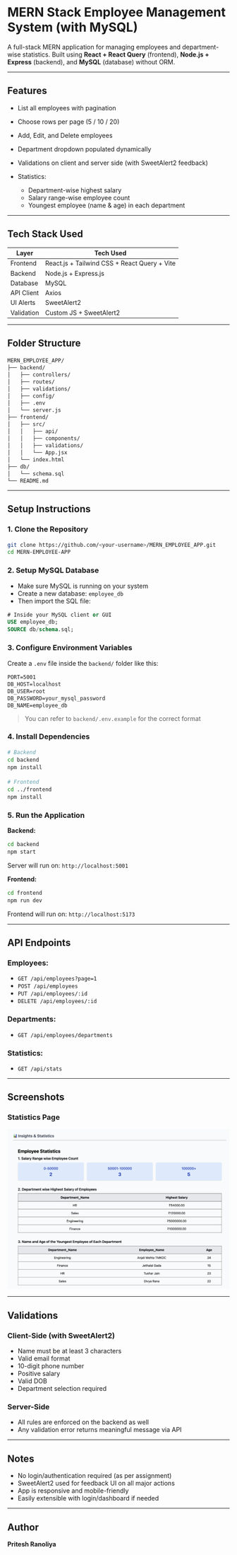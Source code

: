 # MERN Stack Employee Management System (with MySQL)

A full-stack MERN application for managing employees and department-wise statistics. Built using **React + React Query** (frontend), **Node.js + Express** (backend), and **MySQL** (database) without ORM.

---

## Features

* List all employees with pagination
* Choose rows per page (5 / 10 / 20)
* Add, Edit, and Delete employees
* Department dropdown populated dynamically
* Validations on client and server side (with SweetAlert2 feedback)
* Statistics:

  * Department-wise highest salary
  * Salary range-wise employee count
  * Youngest employee (name & age) in each department

---

## Tech Stack Used

| Layer      | Tech Used                                    |
| ---------- | -------------------------------------------- |
| Frontend   | React.js + Tailwind CSS + React Query + Vite |
| Backend    | Node.js + Express.js                         |
| Database   | MySQL                                        |
| API Client | Axios                                        |
| UI Alerts  | SweetAlert2                                  |
| Validation | Custom JS + SweetAlert2                      |

---

## Folder Structure

```
MERN_EMPLOYEE_APP/
├── backend/
│   ├── controllers/
│   ├── routes/
│   ├── validations/
│   ├── config/
│   ├── .env
│   └── server.js
├── frontend/
│   ├── src/
│   │   ├── api/
│   │   ├── components/
│   │   ├── validations/
│   │   └── App.jsx
│   └── index.html
├── db/
│   └── schema.sql
└── README.md
```

---

## Setup Instructions

### 1. Clone the Repository

```bash
git clone https://github.com/<your-username>/MERN_EMPLOYEE_APP.git
cd MERN-EMPLOYEE-APP
```

### 2. Setup MySQL Database

* Make sure MySQL is running on your system
* Create a new database: `employee_db`
* Then import the SQL file:

```sql
# Inside your MySQL client or GUI
USE employee_db;
SOURCE db/schema.sql;
```

### 3. Configure Environment Variables

Create a `.env` file inside the `backend/` folder like this:

```env
PORT=5001
DB_HOST=localhost
DB_USER=root
DB_PASSWORD=your_mysql_password
DB_NAME=employee_db
```

> You can refer to `backend/.env.example` for the correct format

### 4. Install Dependencies

```bash
# Backend
cd backend
npm install

# Frontend
cd ../frontend
npm install
```

###  5. Run the Application

**Backend:**

```bash
cd backend
npm start
```

Server will run on: `http://localhost:5001`

**Frontend:**

```bash
cd frontend
npm run dev
```

Frontend will run on: `http://localhost:5173`

---

## API Endpoints

### Employees:

* `GET /api/employees?page=1`
* `POST /api/employees`
* `PUT /api/employees/:id`
* `DELETE /api/employees/:id`

### Departments:

* `GET /api/employees/departments`

### Statistics:

* `GET /api/stats`

---

## Screenshots

### Statistics Page
![Statistics](screenshots/statistics-page.png)

---

## Validations

### Client-Side (with SweetAlert2)

* Name must be at least 3 characters
* Valid email format
* 10-digit phone number
* Positive salary
* Valid DOB
* Department selection required

### Server-Side

* All rules are enforced on the backend as well
* Any validation error returns meaningful message via API

---

## Notes

* No login/authentication required (as per assignment)
* SweetAlert2 used for feedback UI on all major actions
* App is responsive and mobile-friendly
* Easily extensible with login/dashboard if needed

---

## Author

**Pritesh Ranoliya**
